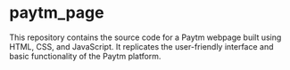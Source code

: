 # paytm_page
This repository contains the source code for a Paytm webpage built using HTML, CSS, and JavaScript. It replicates the user-friendly interface and basic functionality of the Paytm platform.
